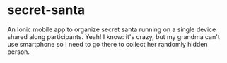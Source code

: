 # secret-santa
An Ionic mobile app to organize secret santa running on a single device shared along participants. Yeah! I know: it's crazy, but my grandma can't use smartphone so I need to go there to collect her randomly hidden person.
